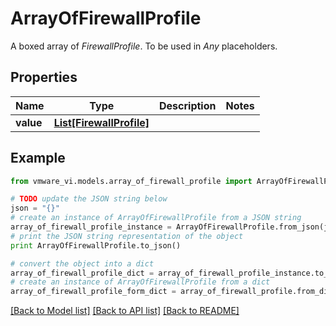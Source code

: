 # ArrayOfFirewallProfile

A boxed array of *FirewallProfile*. To be used in *Any* placeholders. 

## Properties
Name | Type | Description | Notes
------------ | ------------- | ------------- | -------------
**value** | [**List[FirewallProfile]**](FirewallProfile.md) |  | 

## Example

```python
from vmware_vi.models.array_of_firewall_profile import ArrayOfFirewallProfile

# TODO update the JSON string below
json = "{}"
# create an instance of ArrayOfFirewallProfile from a JSON string
array_of_firewall_profile_instance = ArrayOfFirewallProfile.from_json(json)
# print the JSON string representation of the object
print ArrayOfFirewallProfile.to_json()

# convert the object into a dict
array_of_firewall_profile_dict = array_of_firewall_profile_instance.to_dict()
# create an instance of ArrayOfFirewallProfile from a dict
array_of_firewall_profile_form_dict = array_of_firewall_profile.from_dict(array_of_firewall_profile_dict)
```
[[Back to Model list]](../README.md#documentation-for-models) [[Back to API list]](../README.md#documentation-for-api-endpoints) [[Back to README]](../README.md)


